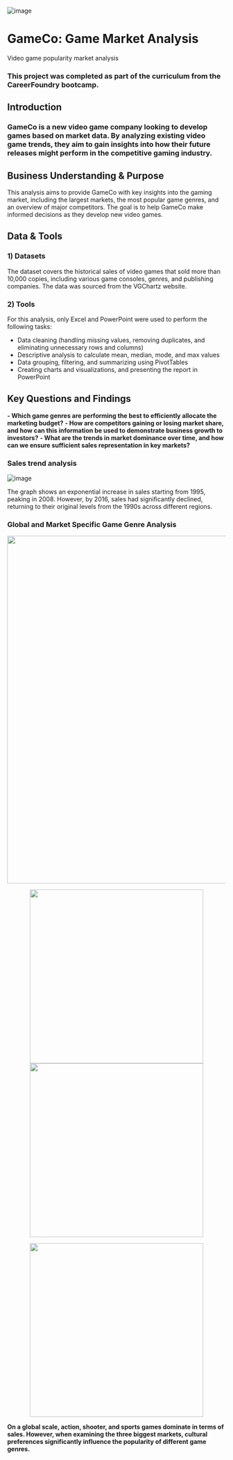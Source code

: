 
![image](https://github.com/user-attachments/assets/5fecd4f9-4761-4555-a1ea-fdcecef286f6)


# GameCo: Game Market Analysis
Video game popularity market analysis
### This project was completed as part of the curriculum from the CareerFoundry bootcamp.

## Introduction
### GameCo is a new video game company looking to develop games based on market data. By analyzing existing video game trends, they aim to gain insights into how their future releases might perform in the competitive gaming industry.

## Business Understanding & Purpose
This analysis aims to provide GameCo with key insights into the gaming market, including the largest markets, the most popular game genres, and an overview of major competitors. The goal is to help GameCo make informed decisions as they develop new video games.

## Data & Tools
### 1)	Datasets
The dataset covers the historical sales of video games that sold more than 10,000 copies, including various game consoles, genres, and publishing companies. The data was sourced from the VGChartz website.

### 2)	Tools
For this analysis, only Excel and PowerPoint were used to perform the following tasks:

- Data cleaning (handling missing values, removing duplicates, and eliminating unnecessary rows and columns)
- Descriptive analysis to calculate mean, median, mode, and max values
- Data grouping, filtering, and summarizing using PivotTables
- Creating charts and visualizations, and presenting the report in PowerPoint

## Key Questions and Findings
**- Which game genres are performing the best to efficiently allocate the marketing budget?**
**- How are competitors gaining or losing market share, and how can this information be used to demonstrate business growth to investors?**
**- What are the trends in market dominance over time, and how can we ensure sufficient sales representation in key markets?**

### Sales trend analysis

![image](https://github.com/user-attachments/assets/5d2e6d2b-5aeb-4749-91ca-fc03989f00c2)

The graph shows an exponential increase in sales starting from 1995, peaking in 2008. However, by 2016, sales had significantly declined, returning to their original levels from the 1990s across different regions.

### Global and Market Specific Game Genre Analysis


<p align="center">
  <img src="https://github.com/user-attachments/assets/2b557ee4-12f8-4e24-b96d-afd0a650d813" width="800" />
</p>

<p align="center">
  <img src="https://github.com/user-attachments/assets/81dc3e9e-ebc7-4aa6-b72f-5509d7566fdf" width="400" />
  <img src="https://github.com/user-attachments/assets/1a229a8b-6cdf-4481-8b23-d7e51de0cc77" width="400" />
</p>

<p align="center">
  <img src="https://github.com/user-attachments/assets/78edce48-29cd-4e0d-bc01-2a7c1e5c65c1" width="400" />
</p>



**On a global scale, action, shooter, and sports games dominate in terms of sales. However, when examining the three biggest markets, cultural preferences significantly influence the popularity of different game genres.**
